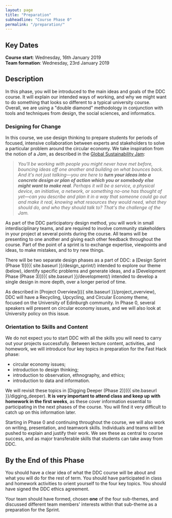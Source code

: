 ```yaml
---
layout: page
title: "Preparation"
subheadline: "Course Phase 0"
permalink: "/preparation/"
---
```



## Key Dates

**Course start**: Wednesday, 16th January 2019  
**Team formation**: Wednesday, 23rd January 2019


## Description

In this phase, you will be introduced to the main ideas and goals of the DDC
course. It will explain our intended ways of working, and why we might want to
do something that looks so different to a typical university course. Overall,
we are using a "double diamond" methodology in conjunction with tools and techniques
from design, the social sciences, and informatics.

### Designing for Change 

In this course, we use design thinking to prepare students for periods of focused, intensive
collaboration between experts and stakeholders to solve a
particular problem around the circular economy. We take inspiration from the notion of a *Jam*, as described in the [Global Sustainability Jam](http://planet.globalsustainabilityjam.org/content/whats-jam):

>*You'll be working with people you might never have met before, bouncing ideas off one another and building on what bounces back. And it's not just talking&mdash;you are here to **turn your ideas into a concrete design or plan of action which you or somebody else might want to make real**. Perhaps it will be a service, a physical device, an initiative, a network, or something no-one has thought of yet&mdash;can you describe and plan it in a way that someone could go out and make it real, knowing what resources they would need, what they should do, and who they should talk to?  That's the challenge of the Jam.*

As part of the DDC participatory design method, you will work in small interdisciplinary
teams, and are required to involve community stakeholders in your project at
several points during the course. All teams will be presenting to one another
and giving each other feedback throughout the course. Part of the point of a
sprint is to exchange expertise, viewpoints and ideas, to make mistakes, and to
try new things.

There will be two separate design phases as a part of DDC: a [Design Sprint (Phase 1)]({{ site.baseurl }}/design_sprint/)
intended to explore our theme (below), identify specific problems and generate
ideas, and a [Development Phase (Phase 3)]({{ site.baseurl }}/development/) intended to develop a single design in more
depth, over a longer period of time.

As described in [Project Overview]({{ site.baseurl }}/project_overview),
DDC will have a Recycling, Upcycling, and Circular Economy theme, focused on the
University of Edinburgh community. In Phase 0, several speakers will present
on circular economy issues, and we will also look at University policy on this issue. 


### Orientation to Skills and Content

We do not expect you to start DDC with all the skills you will
need to carry out your projects successfully. Between lecture content, activities, and homework, we
will introduce four key topics in preparation for the Fast Hack phase:

* circular economy issues;
* introduction to design thinking; 
* introduction to observation, ethnography, and ethics;
* introduction to data and information.

We will revisit these topics in [Digging Deeper (Phase 2)]({{ site.baseurl }}/digging_deeper). 
**It is very important to attend class and keep up with
homework in the first weeks**, as these cover information essential to
participating in the next phases of the course. You will find it very
difficult to catch up on this information later.

Starting in Phase 0 and continuing throughout the course, we will also work on
writing, presentation, and teamwork skills. Individuals and teams will be
pushed to explain and justify their work. We see these as central to course
success, and as major transferable skills that students can take away from
DDC.

## By the End of this Phase

You should have a clear idea of what the DDC course will be about and what you
will do for the rest of term. You should have participated in class and
homework activities to orient yourself to the four key topics. You should have
signed the DDC ethics agreement.

Your team should have formed, chosen **one** of the four sub-themes, and
discussed different team members' interests within that sub-theme as a
preparation for the Sprint.

